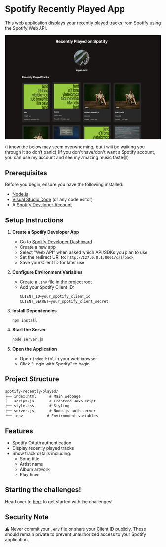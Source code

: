 # Spotify Recently Played App

This web application displays your recently played tracks from Spotify using the Spotify Web API.

![Spotify Recently Played App Screenshot](/example.png)

(I know the below may seem overwhelming, but I will be walking you through it so don't panic)
(If you don't have/don't want a Spotify account, you can use my account and see my amazing music taste😎)

## Prerequisites

Before you begin, ensure you have the following installed:
- [Node.js](https://nodejs.org/en/download)
- [Visual Studio Code](https://code.visualstudio.com/download) (or any code editor)
- A [Spotify Developer Account](https://developer.spotify.com/dashboard)

## Setup Instructions

1. **Create a Spotify Developer App**
   - Go to [Spotify Developer Dashboard](https://developer.spotify.com/dashboard)
   - Create a new app
   - Select "Web API" when asked which API/SDKs you plan to use
   - Set the redirect URI to: `http://127.0.0.1:8001/callback`
   - Save your Client ID for later use

2. **Configure Environment Variables**
   - Create a `.env` file in the project root
   - Add your Spotify Client ID:
     ```
     CLIENT_ID=your_spotify_client_id
     CLIENT_SECRET=your_spotify_client_secret
     ```

3. **Install Dependencies**
   ```bash
   npm install
   ```

4. **Start the Server**
   ```bash
   node server.js
   ```

5. **Open the Application**
   - Open `index.html` in your web browser
   - Click "Login with Spotify" to begin

## Project Structure

```
spotify-recently-played/
├── index.html      # Main webpage
├── script.js       # Frontend JavaScript
├── style.css       # Styling
├── server.js       # Node.js auth server
└── .env           # Environment variables
```

## Features

- Spotify OAuth authentication
- Display recently played tracks
- Show track details including:
  - Song title
  - Artist name
  - Album artwork
  - Play time

## Starting the challenges!

Head over to [here](/CHALLENGES.md) to get started with the challenges!

## Security Note

⚠️ Never commit your `.env` file or share your Client ID publicly. These should remain private to prevent unauthorized access to your Spotify application. 